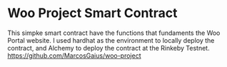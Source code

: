 # Woo Project Smart Contract

This simpke smart contract have the functions that fundaments the Woo Portal website. I used hardhat as the environment to locally deploy the contract, and Alchemy to deploy the contract at the Rinkeby Testnet.
https://github.com/MarcosGaius/woo-project


